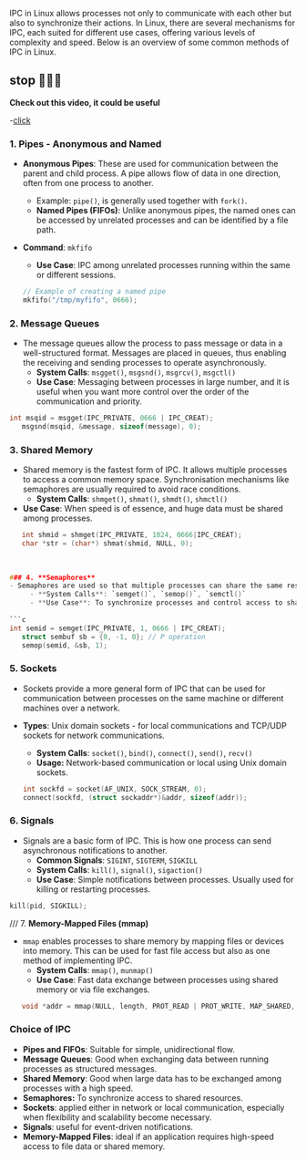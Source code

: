 IPC in Linux allows processes not only to communicate with each other but also to synchronize their actions. In Linux, there are several mechanisms for IPC, each suited for different use cases, offering various levels of complexity and speed. Below is an overview of some common methods of IPC in Linux.

## stop ✋🏻🛑 

**Check out this video, it could be useful**

-[click](https://www.youtube.com/watch?v=BU9m45WWqjM)


### 1. **Pipes - Anonymous and Named**
- **Anonymous Pipes**: These are used for communication between the parent and child process. A pipe allows flow of data in one direction, often from one process to another.
     - Example: `pipe()`, is generally used together with `fork()`.
   - **Named Pipes (FIFOs)**: Unlike anonymous pipes, the named ones can be accessed by unrelated processes and can be identified by a file path.
- **Command**: `mkfifo`
     - **Use Case**: IPC among unrelated processes running within the same or different sessions.
   
   ```c
   // Example of creating a named pipe
   mkfifo("/tmp/myfifo", 0666);
   ```

### 2. **Message Queues**
- The message queues allow the process to pass message or data in a well-structured format. Messages are placed in queues, thus enabling the receiving and sending processes to operate asynchronously.
     - **System Calls**: `msgget()`, `msgsnd()`, `msgrcv()`, `msgctl()`
     - **Use Case**: Messaging between processes in large number, and it is useful when you want more control over the order of the communication and priority.
   
```c
int msqid = msgget(IPC_PRIVATE, 0666 | IPC_CREAT);
   msgsnd(msqid, &message, sizeof(message), 0);
   ```
### 3. **Shared Memory**
   - Shared memory is the fastest form of IPC. It allows multiple processes to access a common memory space. Synchronisation mechanisms like semaphores are usually required to avoid race conditions.
     - **System Calls**: `shmget()`, `shmat()`, `shmdt()`, `shmctl()`
- **Use Case**: When speed is of essence, and huge data must be shared among processes.
  
```c
   int shmid = shmget(IPC_PRIVATE, 1024, 0666|IPC_CREAT);
   char *str = (char*) shmat(shmid, NULL, 0);
  
  
  
### 4. **Semaphores**
- Semaphores are used so that multiple processes can share the same resources. They work somewhat like flags, and are part of a signaling mechanism that controls process synchronization.
     - **System Calls**: `semget()`, `semop()`, `semctl()`
     - **Use Case**: To synchronize processes and control access to shared resources like files or memory.
   
```c
int semid = semget(IPC_PRIVATE, 1, 0666 | IPC_CREAT);
   struct sembuf sb = {0, -1, 0}; // P operation
   semop(semid, &sb, 1);
   ```
   
### 5. **Sockets**
   - Sockets provide a more general form of IPC that can be used for communication between processes on the same machine or different machines over a network.
- **Types**: Unix domain sockets - for local communications and TCP/UDP sockets for network communications.
     - **System Calls**: `socket()`, `bind()`, `connect()`, `send()`, `recv()`
     - **Usage:** Network-based communication or local using Unix domain sockets.
   
   ```c
   int sockfd = socket(AF_UNIX, SOCK_STREAM, 0);
   connect(sockfd, (struct sockaddr*)&addr, sizeof(addr));
   ```

### 6. **Signals**
   - Signals are a basic form of IPC. This is how one process can send asynchronous notifications to another.
     - **Common Signals**: `SIGINT`, `SIGTERM`, `SIGKILL`
     - **System Calls**: `kill()`, `signal()`, `sigaction()`
     - **Use Case**: Simple notifications between processes. Usually used for killing or restarting processes.
   
```c
kill(pid, SIGKILL);
   ```
/// 7. **Memory-Mapped Files (mmap)**
   - `mmap` enables processes to share memory by mapping files or devices into memory. This can be used for fast file access but also as one method of implementing IPC.
     - **System Calls**: `mmap()`, `munmap()`
     - **Use Case**: Fast data exchange between processes using shared memory or via file exchanges.
```c
   void *addr = mmap(NULL, length, PROT_READ | PROT_WRITE, MAP_SHARED, fd, 0);
   ```

### Choice of IPC
- **Pipes and FIFOs**: Suitable for simple, unidirectional flow.
- **Message Queues**: Good when exchanging data between running processes as structured messages.
- **Shared Memory**: Good when large data has to be exchanged among processes with a high speed.
- **Semaphores:** To synchronize access to shared resources.
- **Sockets**: applied either in network or local communication, especially when flexibility and scalability become necessary.
- **Signals**: useful for event-driven notifications.
- **Memory-Mapped Files**: ideal if an application requires high-speed access to file data or shared memory.
